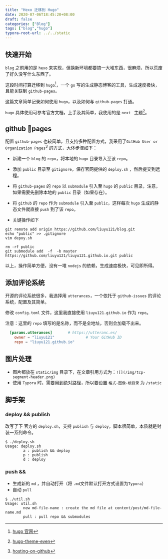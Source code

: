 ```yaml
---
title: "Hexo 迁移到 Hugo"
date: 2020-07-06T18:45:20+08:00
draft: false
categories: ["Blog"]
tags: ["blog","hugo"]
typora-root-url: ../../static
---
```


## 快速开始

`blog` 之前用的是 `hexo` 来实现，但换新环境都要搞一大堆东西，很麻烦，所以荒废了好久没写什么东西了。

这段时间打算迁移到 `hugo`[^pa1]，一个 `go` 写的生成静态博客的工具，生成速度极快，且能关联到 `github-pages`。

这篇文章简单记录如何使用 `hugo`，以及如何与 `github-pages` 打通。

`hugo` 具体使用可参考官方文档，上手及其简单，我使用的是 `next ` 主题[^pa2]。

## github pages

配置 `github-pages` 也较简单，且支持多种配置方式，我采用了`GitHub User or Organization Pages`[^pa3] 的方式，大体步骤如下：

* 新建一个 `blog` 的 `repo`，将本地的 `hugo` 目录导入至该 `repo`。

* 添加 `public` 目录至 `gitignore`，保存官网提供的 `deploy.sh` ，然后提交到远程。

* 将 `github-pages` 的 `repo` 以 `submodule`  引入至 `hugo` 的 `public` 目录，注意，如果需要先删除本地的 `public` 目录（如果存在）。

* 将 `github` 的 `repo` 作为 `submodule` 引入至 `public`，这样每次 `hugo` 生成的静态文件就直接 `push` 到了该 `repo`。

* 关键操作如下

```shell
git remote add origin https://github.com/liuyu121/blog.git
echo "public" >> .gitignore
vim depoy.sh

rm -rf public
git submodule add  -f  -b master https://github.com/liuyu121/liuyu121.github.io.git public
```

以上，操作简单方便，没有一堆 `nodejs` 的依赖，生成速度极快，可见即所得。

## 添加评论系统

开源的评论系统很多，我选择用 `utterances`，一个依托于 `github-issues` 的评论系统，配置及其简单。

修改 `config.toml` 文件，这里我直接使用 `liuyu121.github.io` 作为 `repo`。

注意：这里的 `repo` 填写的是名称，而不是全地址，否则会加载不出来。

```toml
  [params.utterances]       # https://utteranc.es/
    owner = "liuyu121"              # Your GitHub ID
    repo = "liuyu121.github.io"
```



## 图片处理

* 图片都放在 `static/img` 目录下，在文章引用方式为：`![](/img/tcp-segment-header.png)`
* 使用  `Typora` 时，需要用到绝对路径，所以要设置 `格式-图像-根目录` 为 `/static`

## 脚手架

### deploy && publish

改写了下 官方的 `deploy.sh`，支持 `publish` 与 `deploy`，脚本很简单，本质就是封装一系列命令。

```shell
$ ./deploy.sh
Usage: deploy.sh
        a : publish && deploy
        p : publish
        d : deploy
```

### push &&

* 生成新的 `md` ，并自动打开（将 `.md`文件默认打开方式设置为`Typora`）
* 自动 `pull`

```shell
$ ./util.sh
Usage: util.sh
        new md-file-name : create the md file at content/post/md-file-name.md
        pull : pull repo && submodules
```



[^pa1]: [hugo 官网](https://gohugo.io/)
[^pa2]: [hugo-theme-even](https://github.com/olOwOlo/hugo-theme-even)

[^pa3]: [hosting-on-github](https://gohugo.io/hosting-and-deployment/hosting-on-github)


